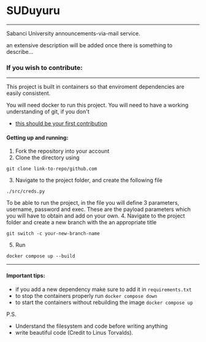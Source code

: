 # SUDuyuru
---
Sabanci University announcements-via-mail service.

an extensive description will be added once there is something to describe...


### If you wish to contribute:
---
This project is built in containers so that enviroment dependencies are easily consistent.

You will need docker to run this project. You will need to have a working understanding of git, if you don't
* [this should be your first contribution](https://github.com/firstcontributions/first-contributions)

#### Getting up and running:
1. Fork the repository into your account
2. Clone the directory using
```
git clone link-to-repo/github.com
```
3. Navigate to the project folder, and create the following file
```
./src/creds.py
```
To be able to run the project, in the file you will define 3 parameters, username, password and exec. 
These are the payload parameters which you will have to obtain and add on your own.
4. Navigate to the project folder and create a new branch with the an appropriate title
```
git switch -c your-new-branch-name
```
5. Run
```
docker compose up --build
```
---
#### Important tips:
* if you add a new dependency make sure to add it in `requirements.txt`
* to stop the containers properly run `docker compose down`
* to start the containers without rebuilding the image `docker compose up`

P.S. 
* Understand the filesystem and code before writing anything
* write beautiful code (Credit to Linus Torvalds).
